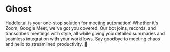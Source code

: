 # Ghost
Huddler.ai is your one-stop solution for meeting automation! Whether it's Zoom, Google Meet, we've got you covered. Our bot joins, records, and transcribes meetings with style, all while giving you detailed summaries and seamless integration with your workflows. Say goodbye to meeting chaos and hello to streamlined productivity. 🚀

